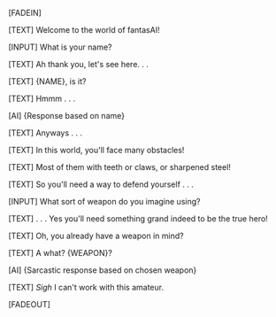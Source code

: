 [FADEIN]

[TEXT] Welcome to the world of fantasAI!

[INPUT] What is your name?

[TEXT] Ah thank you, let's see here. . .

[TEXT] {NAME}, is it?

[TEXT] Hmmm . . . 

[AI] {Response based on name}

[TEXT] Anyways . . .

[TEXT] In this world, you'll face many obstacles!

[TEXT] Most of them with teeth or claws, or sharpened steel!

[TEXT] So you'll need a way to defend yourself . . .

[INPUT] What sort of weapon do you imagine using?

[TEXT] . . . Yes you'll need something grand indeed to be the true hero!

[TEXT] Oh, you already have a weapon in mind?

[TEXT] A what? {WEAPON}?

[AI] {Sarcastic response based on chosen weapon}

[TEXT] *Sigh* I can't work with this amateur.

[FADEOUT]